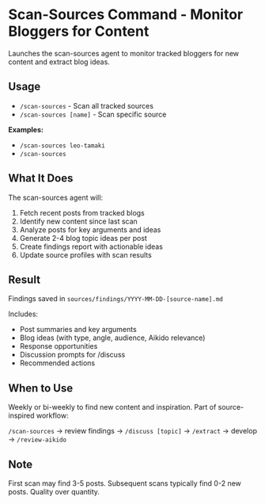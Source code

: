 # Scan-Sources Command - Monitor Bloggers for Content

Launches the scan-sources agent to monitor tracked bloggers for new content and extract blog ideas.

## Usage

- `/scan-sources` - Scan all tracked sources
- `/scan-sources [name]` - Scan specific source

**Examples:**
- `/scan-sources leo-tamaki`
- `/scan-sources`

## What It Does

The scan-sources agent will:
1. Fetch recent posts from tracked blogs
2. Identify new content since last scan
3. Analyze posts for key arguments and ideas
4. Generate 2-4 blog topic ideas per post
5. Create findings report with actionable ideas
6. Update source profiles with scan results

## Result

Findings saved in `sources/findings/YYYY-MM-DD-[source-name].md`

Includes:
- Post summaries and key arguments
- Blog ideas (with type, angle, audience, Aikido relevance)
- Response opportunities
- Discussion prompts for /discuss
- Recommended actions

## When to Use

Weekly or bi-weekly to find new content and inspiration. Part of source-inspired workflow:

`/scan-sources` → review findings → `/discuss [topic]` → `/extract` → develop → `/review-aikido`

## Note

First scan may find 3-5 posts. Subsequent scans typically find 0-2 new posts. Quality over quantity.
